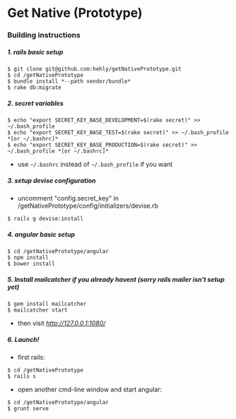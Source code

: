 # Get Native (Prototype)

### Building instructions

##### 1. rails basic setup
```
$ git clone git@github.com:hehly/getNativePrototype.git
$ cd /getNativePrototype
$ bundle install *--path vendor/bundle*
$ rake db:migrate
```

##### 2. secret variables
```
$ echo "export SECRET_KEY_BASE_DEVELOPMENT=$(rake secret)" >> ~/.bash_profile 
$ echo "export SECRET_KEY_BASE_TEST=$(rake secret)" >> ~/.bash_profile *[or ~/.bashrc]*
$ echo "export SECRET_KEY_BASE_PRODUCTION=$(rake secret)" >> ~/.bash_profile *[or ~/.bashrc]*
```
* use ```~/.bashrc``` instead of ```~/.bash_profile``` if you want 

##### 3. setup devise configuration
* uncomment "config.secret_key" in /getNativePrototype/config/initializers/devise.rb
```
$ rails g devise:install
```

##### 4. angular basic setup
```
$ cd /getNativePrototype/angular
$ npm install
$ bower install
```

##### 5. Install mailcatcher if you already havent (sorry rails mailer isn't setup yet)
```
$ gem install mailcatcher
$ mailcatcher start
```
* then visit *http://127.0.0.1:1080/*

##### 6. Launch!
* first rails: 
```
$ cd /getNativePrototype
$ rails s
```
* open another cmd-line window and start angular:
```
$ cd /getNativePrototype/angular
$ grunt serve
```